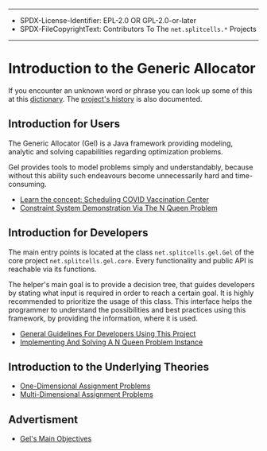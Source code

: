 ----
* SPDX-License-Identifier: EPL-2.0 OR GPL-2.0-or-later
* SPDX-FileCopyrightText: Contributors To The `net.splitcells.*` Projects
----
# Introduction to the Generic Allocator
If you encounter an unknown word or phrase you can look up some of this at this
[dictionary](../../../../../../../../src/main/md/net/splitcells/network/dictionary.md).
The [project's history](../../../../../../src/main/xml/net/splitcells/gel/history/index.html)
is also documented.
## Introduction for Users
The Generic Allocator (Gel) is a Java framework
providing modeling, analytic and solving capabilities regarding optimization problems.

Gel provides tools to model problems simply and understandably,
because without this ability such endeavours become unnecessarily hard and time-consuming.

* [Learn the concept: Scheduling COVID Vaccination Center](../../../../../../src/main/html/net/splitcells/gel/presentation/covid.html)
* [Constraint System Demonstration Via The N Queen Problem](../../../../../../../../projects/net.splitcells.gel.sheath/src/main/md/net/splitcells/gel/test/functionality/n-queen-problem.md)

## Introduction for Developers
The main entry points is located at the class `net.splitcells.gel.Gel`
of the core project `net.splitcells.gel.core`.
Every functionality and public API is reachable via its functions.

The helper's main goal is to provide a decision tree,
that guides developers by stating what input is required in order to reach a certain goal.
It is highly recommended to prioritize the usage of this class.
This interface helps the programmer to understand the possibilities
and best practices using this framework,
by providing the information,
where it is used.

* [General Guidelines For Developers Using This Project](/net/splitcells/network/DEVELOPMENT.html)
* [Implementing And Solving A N Queen Problem Instance](../../../../../../../../projects/net.splitcells.gel.sheath/src/main/md/net/splitcells/gel/test/functionality/n-queen-problem.implementation.md)
## Introduction to the Underlying Theories
* [One-Dimensional Assignment Problems](../../../../../../src/main/md/net/splitcells/gel/problem/theory/assignment/problem/index.md)
* [Multi-Dimensional Assignment Problems](../../../../../../src/main/md/net/splitcells/gel/problem/theory/assignment/problem/multidimensional.md)

## Advertisment
* [Gel's Main Objectives](../../../../../../src/main/xml/net/splitcells/gel/objectives.xml)